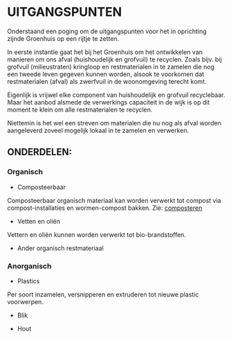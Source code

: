 # UITGANGSPUNTEN

Onderstaand een poging om de uitgangspunten voor het in oprichting zijnde Groenhuis op een rijtje te zetten.

In eerste instantie gaat het bij het Groenhuis om het ontwikkelen van manieren om ons afval (huishoudelijk en grofvuil) te recyclen. Zoals bijv. bij grofvuil (milieustraten) kringloop en restmaterialen in te zamelen die nog een tweede leven gegeven kunnen worden, alsook te voorkomen dat restmaterialen (afval) als zwerfvuil in de woonomgeving terecht komt.

Eigenlijk is vrijwel elke component van huishoudelijk en grofvuil recyclebaar. Maar het aanbod alsmede de verwerkings capaciteit in de wijk is op dit moment te klein om alle restmaterialen te recyclen.

Niettemin is het wel een streven om materialen die nu nog als afval worden aangeleverd zoveel mogelijk lokaal in te zamelen en verwerken.



## ONDERDELEN:

### Organisch

* Composteerbaar

Composteerbaar organisch materiaal kan worden verwerkt tot compost via compost-installaties en wormen-compost bakken. Zie: [composteren](../composteren/README.md)

* Vetten en oliën

Vettern en oliën kunnen worden verwerkt tot bio-brandstoffen.

* Ander organisch restmateriaal


### Anorganisch

* Plastics

Per soort inzamelen, versnipperen en extruderen tot nieuwe plastic voorwerpen. 

* Blik

* Hout


